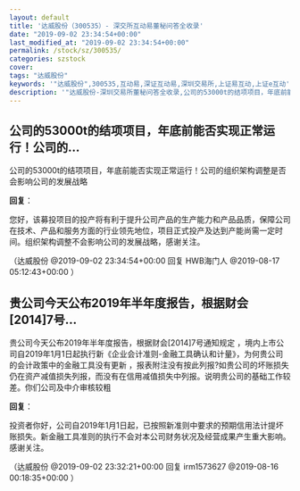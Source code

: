 ```yaml
---
layout: default
title: '达威股份（300535）- 深交所互动易董秘问答全收录'
date: "2019-09-02 23:34:54+00:00"
last_modified_at: "2019-09-02 23:34:54+00:00"
permalink: /stock/sz/300535/
categories: szstock
cover: 
tags: "达威股份"
keywords: '"达威股份",300535,互动易,深证互动易,深圳交易所,上证易互动,上证e互动'
description: '"达威股份-深圳交易所董秘问答全收录,公司的53000t的结项项目，年底前能否实现正常运行！公司的组织架构调整是否会影响公司的发展战略"'
---
```


## 公司的53000t的结项项目，年底前能否实现正常运行！公司的...

公司的53000t的结项项目，年底前能否实现正常运行！公司的组织架构调整是否会影响公司的发展战略

**回复**：

您好，该募投项目的投产将有利于提升公司产品的生产能力和产品品质，保障公司在技术、产品和服务方面的行业领先地位，项目正式投产及达到产能尚需一定时间。组织架构调整不会影响公司的发展战略，感谢关注。 

（达威股份  @2019-09-02 23:34:54+00:00 回复 HWB海门人  @2019-08-17 05:12:43+00:00 ）

## 贵公司今天公布2019年半年度报告，根据财会[2014]7号...

贵公司今天公布2019年半年度报告，根据财会[2014]7号通知规定 ，境内上市公司自2019年1月1日起执行新《企业会计准则-金融工具确认和计量》，为何贵公司的会计政策中的金融工具没有更新 ，报表附注没有按此列报?如贵公司的坏账损失仍在资产减值损失列报，而没有在信用减值损失中列报。说明贵公司的基础工作较差。你们公司及中介审核较粗

**回复**：

投资者你好，公司自2019年1月1日起，已按照新准则中要求的预期信用法计提坏账损失。新金融工具准则的执行不会对本公司财务状况及经营成果产生重大影响。感谢关注。 

（达威股份  @2019-09-02 23:32:21+00:00 回复 irm1573627  @2019-08-16 00:18:35+00:00 ）

